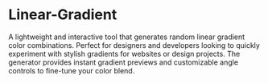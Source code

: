 # Linear-Gradient
A lightweight and interactive tool that generates random linear gradient color combinations. Perfect for designers and developers looking to quickly experiment with stylish gradients for websites or design projects. The generator provides instant gradient previews and customizable angle controls to fine-tune your color blend.
